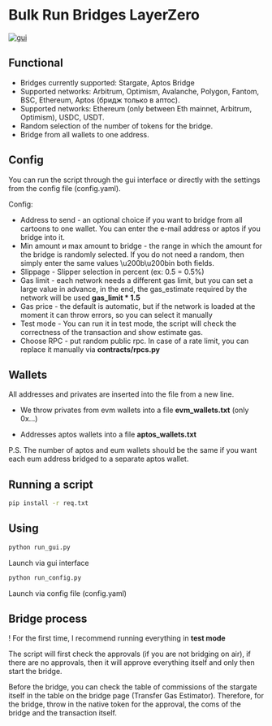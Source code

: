 # Bulk Run Bridges LayerZero

<a href="https://imgbb.com/"><img src="https://i.ibb.co/wQQHdZ7/gui.png" alt="gui" border="0"></a>

## Functional
* Bridges currently supported: Stargate, Aptos Bridge
* Supported networks: Arbitrum, Optimism, Avalanche, Polygon, Fantom, BSC, Ethereum, Aptos (бридж только в аптос).
* Supported networks: Ethereum (only between Eth mainnet, Arbitrum, Optimism), USDC, USDT.
* Random selection of the number of tokens for the bridge.
* Bridge from all wallets to one address.

## Config 
You can run the script through the gui interface or directly with the settings from the config file (config.yaml).

Config:
* Address to send - an optional choice if you want to bridge from all cartoons to one wallet. You can enter the e-mail address or aptos if you bridge into it.
* Min amount и max amount to bridge - the range in which the amount for the bridge is randomly selected. If you do not need a random, then simply enter the same values \u200b\u200bin both fields.
* Slippage - Slipper selection in percent (ex: 0.5 = 0.5%)
* Gas limit - each network needs a different gas limit, but you can set a large value in advance, in the end, the gas_estimate required by the network will be used **gas_limit * 1.5**
* Gas price - the default is automatic, but if the network is loaded at the moment it can throw errors, so you can select it manually
* Test mode - You can run it in test mode, the script will check the correctness of the transaction and show estimate gas.
* Choose RPC - put random public rpc. In case of a rate limit, you can replace it manually via **contracts/rpcs.py**

## Wallets
All addresses and privates are inserted into the file from a new line.

* We throw privates from evm wallets into a file **evm_wallets.txt** (only 0х...)

* Addresses aptos wallets into a file **aptos_wallets.txt**

P.S. The number of aptos and eum wallets should be the same if you want each eum address bridged to a separate aptos wallet.

## Running a script

```bash
pip install -r req.txt
```

## Using

```cmd
python run_gui.py

```
Launch via gui interface 
```cmd
python run_config.py

```
Launch via config file (config.yaml)

## Bridge process

! For the first time, I recommend running everything in **test mode**

The script will first check the approvals (if you are not bridging on air), if there are no approvals, then it will approve everything itself and only then start the bridge.

Before the bridge, you can check the table of commissions of the stargate itself in the table on the bridge page (Transfer Gas Estimator). Therefore, for the bridge, throw in the native token for the approval, the coms of the bridge and the transaction itself.
